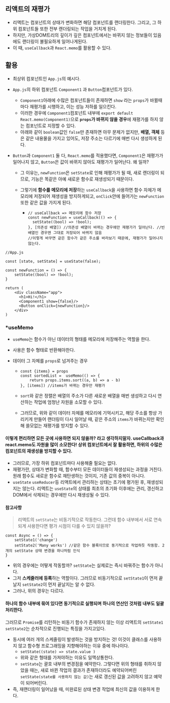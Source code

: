 ## 리액트의 재평가

- 리액트는 컴포넌트의 상태가 변화하면 해당 컴포넌트를 랜더링한다. 그리고, 그 하위 컴포넌트들 또한 전부 랜더링되는 작업을 거치게 된다.
- 하지만, 가상DOM트리의 깊이가 깊은 컴포넌트에서는 바뀌지 않는 정보들이 있음에도 랜더링이 불필요하게 일어나게된다.
- 이 때, `useCallback`과 `React.memo`를 활용할 수 있다.



## 활용

- 최상위 컴포넌트인 `App.js`의 예시다.

- `App.js`의 하위 컴포넌트 `Component1` 과 `Button`컴포넌트가 있다.

  - `Component1`아래에 수많은 컴포넌트들이 존재하면 `show` 라는 `props`가 바뀔때마다 재평가를 시행하고, 이는 성능 저하를 일으킨다.
  - 이러한 경우에 `Component1`컴포넌트 내부에 `export default React.memo(Component1)`으로 **`props`가 바뀌지 않을 경우**에 재평가를 하지 않는 컴포넌트로 지정할 수 있다.
  - 아래와 같이 `boolean`값인 `false`만 존재하면 아무 문제가 없지만, **배열, 객체** 등은 같은 내용물을 가지고 있어도, 저장 주소는 다르기에 매번 다시 생성하게 된다.

- `Button`과 `Component1` 둘 다, `React.memo`를 적용했다면, `Component1`은 재평가가 일어나지 않고, `Button`은 값이 바뀌지 않아도 재평가가 일어난다. 왜 일까?

  - 그 이유는, `newFunction`은 `setState`로 인해 재평가가 될 때, 새로 랜더링이 되므로, 기능은 똑같은 아예 새로운 함수로 재생성되기 때문이다.

  - 그렇기에 **함수를 메모리에 저장**하는 `useCallback`을 사용하면 함수 자체가 메모리에 저장되어 재생성을 방지하게되고, `onClick`안에 들어가는 `newFunction`또한 같은 값을 가지게 된다.

    - ```react
      // useCallback => 메모리에 함수 저장
      const newFunction = useCallback(() => {
      	setState((bool) => !bool);
      }, [의존성 배열]) //의존성 배열이 바뀌는 경우에만 재평가가 일어난다. //빈 배열인 경우엔 그대로 저장되어 바뀌지 않음
      //이렇게 바꾸면 같은 함수가 같은 주소를 바라보기 때문에, 재평가가 일어나지 않는다.
      ```

```react
//App.js

const [state, setState] = useState(false);

const newFunction = () => {
	setState((bool) => !bool);
}

return (
	<div className="app">
      <h1>Hi!</h1>
      <Component1 show={false}/>
      <Button onClick={newFunction}/>
    </div>
)
```

### *useMemo

- `useMemo`는 함수가 아닌 데이터의 형태를 메모리에 저장해주는 역할을 한다.

- 사용은 함수 형태로 반환해야한다.

- 데이터 그 자체를 `props`로 넘겨주는 경우

  - ```react
    const {items} = props
    const sortedList = 	useMemo(() => {
        return props.items.sort((a, b) => a - b)
    }, [items]) //items가 바뀌는 경우만 재평가
    ```

  - `sort`와 같은 정렬은 배열의 주소가 다른 새로운 배열을 매번 생성하고 다시 연산하는 작업에 엄청난 자원을 소모할 수 있다.

  - 그러므로, 위와 같이 데이터 자체를 메모리에 기억시키고, 해당 주소를 항상 가리키게 만들어 랜더링이 다시 일어날 때, 같은 주소의 `items`가 바뀌는지만 확인해 쓸모없는 재평가를 방지할 수 있다.

#### 이렇게 편리하면 모든 곳에 사용하면 되지 않을까? 라고 생각하지말자. useCallback과 react.memo도 자원을 많이 소모한다! 상위 컴포넌트에서 잘 활용하면, 하위의 수많은 컴포넌트의 재생성을 방지할 수 있다.

- 그러므로, 가장 하위 컴포넌트마다 사용해줄 필요는 없다.
- 재평가란, 상태가 변화할 때, 함수부터 모든 데이터들이 재생성되는 과정을 거친다. 원래 함수도 새로운 함수로 재탄생하는 것이지, 기존 값의 중복이 아니다.
- `useState` `useReducer`등 리액트에서 관리하는 상태는 초기에 평가된 후, 재생성되지는 않는다. 리액트는 `useState`의 상태를 최초의 초기화 이후에는 관리, 갱신하고 DOM에서 삭제되는 경우에만 다시 재생성될 수 있다.



#### 참고사항

> 리액트의 `setState`는 비동기적으로 작동한다. 그런데 함수 내부에서 서로 연속되게 사용한다면 평가 시점이 다를 수 있지 않을까?

```react
const Async = () => {
    setState1('change')
    setState2('Many works') //같은 함수 블록이므로 동기적으로 작업하듯 작동함. 2개의 setState 상태 변경을 하나처럼 인식
}
```

- 위의 경우에는 어떻게 작동할까? `setState`는 실제로는 즉시 바꿔주는 함수가 아니다.
- 그저 **스케줄러에 등록**하는 역할이다. 그러므로 비동기적으로 `setState1`이 먼저 끝날지 `setState2`이 먼저 끝날지는 알 수 없다.
- 그러나, 위의 경우는 다르다.

#### 하나의 함수 내부에 묶여 있다면 동기적으로 실행되며 하나의 연산인 것처럼 내부도 일괄 처리한다.

그러므로 `Promise`를 리턴하는 비동기 함수가 존재하지 않는 이상 리액트의 `setState1` `setState2`는 순차적으로 진행되는 특징을 가지고있다.

- 동시에 여러 개의 스케줄링이 발생하는 것을 방지하는 것! 이것이 클래스를 사용하지 않고 함수형 프로그래밍을 지향해야하는 이유 중에 하나이다.
  - `setState((state) => state.value )`
  - 위와 같은 형태를 가져야하는 이유도 일맥상통한다.
  - `setState`는 괄호 내부의 변경점을 예약한다. 그렇다면 위의 형태를 취하지 않았을 때는, 새로 바뀐 작업의 결과가 존재하더라도 예약되어버린 `setState(state를 사용하지 않는 값)`는 새로 갱신된 값을 고려하지 않고 예약이 되어버린다.
- 즉, 재랜더링이 일어났을 때, 미완료된 상태 변경 작업에 최신의 값을 이용하게 한다.